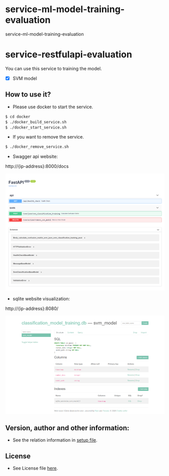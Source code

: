 # service-ml-model-training-evaluation
service-ml-model-training-evaluation

# service-restfulapi-evaluation
You can use this service to training the model.

- [x] SVM model

## How to use it?

- Please use docker to start the service.
```bash
$ cd docker
$ ./docker_build_service.sh
$ ./docker_start_service.sh
```

- If you want to remove the service.
```bash
$ ./docker_remove_service.sh
```

- Swagger api website:

http://{ip-address}:8000/docs

![image](demo/fastapi_demo.png)

- sqlite website visualization:

http://{ip-address}:8080/

![image](demo/sqlite_ui_demo.png)

## Version, author and other information:
- See the relation information in [setup file](setup.py).

## License
- See License file [here](LICENSE).
